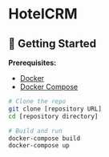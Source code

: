 # HotelCRM

## 🚀 Getting Started

**Prerequisites:**
- [Docker](https://docs.docker.com/get-docker/)
- [Docker Compose](https://docs.docker.com/compose/install/)

```sh
# Clone the repo
git clone [repository URL]
cd [repository directory]

# Build and run
docker-compose build
docker-compose up
```
